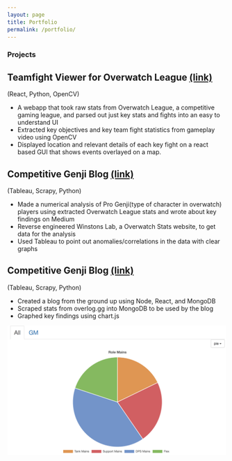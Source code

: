 ```yaml
---
layout: page
title: Portfolio
permalink: /portfolio/
---
```


### Projects

## Teamfight Viewer for Overwatch League [(link)](https://teamfightviewer.herokuapp.com/)

(React, Python, OpenCV)

* A webapp that took raw stats from Overwatch League, a competitive gaming league, and parsed out just key stats and fights into an easy to understand UI
* Extracted key objectives and key team fight statistics from gameplay video using OpenCV
* Displayed location and relevant details of each key fight on a react based GUI that shows events overlayed on a map.

## Competitive Genji Blog [(link)](https://medium.com/@Cheraws/what-stats-make-the-best-genji-blades-in-owl-1e7496c7bb45)

(Tableau, Scrapy, Python)

* Made a numerical analysis of Pro Genji(type of character in overwatch) players using extracted Overwatch League stats and wrote about key findings on Medium
* Reverse engineered Winstons Lab, a Overwatch Stats website, to get data for the analysis
* Used Tableau to point out  anomalies/correlations in the data with clear graphs

## Competitive Genji Blog [(link)](https://passintotheiris.herokuapp.com/)
(Tableau, Scrapy, Python)

* Created a blog from the ground up using Node, React, and MongoDB 
* Scraped stats from overlog.gg into MongoDB to be used by the blog
* Graphed key findings using chart.js

![An example graph of what I showed in chart.js](/images/pie.png)





